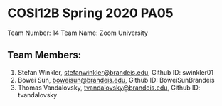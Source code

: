 # COSI12B Spring 2020 PA05
Team Number: 14
Team Name: Zoom University

## Team Members:
1. Stefan Winkler, stefanwinkler@brandeis.edu, Github ID: swinkler01
2. Bowei Sun, boweisun@brandeis.edu, Github ID: BoweiSunBrandeis
3. Thomas Vandalovsky, tvandalovsky@brandeis.edu, Github ID: tvandalovsky
